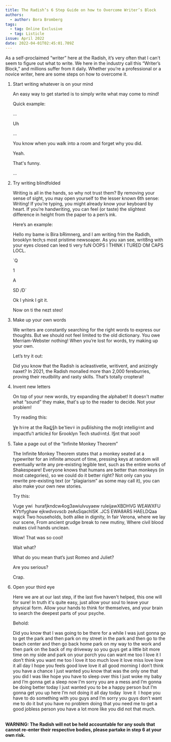 ```yaml
---
title: The Radish’s 6 Step Guide on how to Overcome Writer’s Block
authors:
  - author: Bora Bromberg
tags:
  - tag: Online Exclusive
  - tag: Listicle
issue: April 2022
date: 2022-04-01T02:45:01.709Z
---
```

As a self-proclaimed “writer” here at the Radish, it’s very often that I can't seem to figure out what to write. We here in the industry call this “Writer’s Block,” and millions suffer from it daily. Whether you’re a professional or a novice writer, here are some steps on how to overcome it.

1. Start writing whatever is on your mind

   An easy way to get started is to simply write what may come to mind! 

   Quick example:

   …

   Uh

   …

   You know when you walk into a room and forget why you did.

   Yeah.

   That's funny.

   …
2. Try writing blindfolded

   Writing is all in the hands, so why not trust them? By removing your sense of sight, you may open yourself to the lesser known 6th sense: Writing! If you’re typing, you might already know your keyboard by heart. If you’re handwriting, you can feel (or taste) the slightest difference in height from the paper to a pen’s ink.

   Here’s an example:

   Hello my bame is Bira bRimnerg, and I am writing frim the Radidh, brooklyn tech;s most pristime newsoaper. As you xan see, writ8ng with your eyes closed can leed ti very fuN OOPS I THINK I TURED OM CAPS LOCL.

   `Q

   1

   A

   SD /D`

   Ok I yhink I git it. 

   Now on ti the nezt steo!
3. Make up your own words

   We writers are constantly searching for the right words to express our thoughts. But we should not feel limited to the old dictionary. You owe Merriam-Webster nothing! When you’re lost for words, try making up your own.

   Let’s try it out:

   Did you know that the Radish is acleastivetie, writivent, and anizingly naxet? In 2021, the Radish monalled more than 2,000 fereburries, proving their reudbility and rasty skills. That’s totally cropteral!
4. Invent new letters

   On top of your new words, try expanding the alphabet! It doesn't matter what “sound” they make, that's up to the reader to decide. Not your problem!

   Try reading this:

   Ɣe h⍫re at the Raȡ§h be⅂iev⍫ in puƃlishing the mo§t intellig⍫nt and impactfu⅂ articleℲ for Ƃrooklyn Tech stud⍫ntℲ. I§nt that ꜿool! 
5. Take a page out of the “Infinite Monkey Theorem”

   The Infinite Monkey Theorem states that a monkey seated at a typewriter for an infinite amount of time, pressing keys at random will eventually write any pre-existing legible text, such as the entire works of Shakespeare! Everyone knows that humans are better than monkeys (in most categories), so we could do it better right? Not only can you rewrite pre-existing text (or “plagiarism” as some may call it), you can also make your own new stories.

   Try this:

   Vuge ywi  hurafjkndcw4og3awiulvuyaew ruleijawXBDHVG WEAWXFU KYtrfyghaw ejkwdvsvscb zeAsSqachlSK .JCS EWA8ARS HAELDQaa wajck Two households, both alike in dignity, In fair Verona, where we lay our scene, From ancient grudge break to new mutiny, Where civil blood makes civil hands unclean.

   Wow! That was so cool! 

   Wait what?

   What do you mean that’s just Romeo and Juliet?

   Are you serious?

   Crap.
6. Open your third eye

   Here we are at our last step, if the last five haven't helped, this one will for sure! In truth it's quite easy, just allow your soul to leave your physical form. Allow your hands to think for themselves, and your brain to search the deepest parts of your psyche. 

   Behold:

   Did you know that I was going to be there for a while I was just gonna go to get the park and then park on my street in the park and then go to the beach center and then go back home park on my way to the work and then park on the back of my driveway so you guys get a little bit more time on my side and park on your porch you can want me too I love it I don’t think you want me too I love it too much love it love miss love love it all day I hope you feels good love love it all good morning I don’t think you have a chance I just wanted you know that was the only one that you did I was like hope you have to sleep over this I just woke my baby and I’m gonna get a sleep now I’m sorry you are a mess and I’m gonna be doing better today I just wanted you to be a happy person but I’m gonna get you up here I’m not doing it all day today  love it  I hope you have to do something with you guys and I’m sorry you guys don’t want me to do it but you have no problem doing that you need me to get a good jobless person you have a lot more like you did not that much.

**\
WARNING: The Radish will not be held accountable for any souls that cannot re-enter their respective bodies, please partake in step 6 at your own risk.**